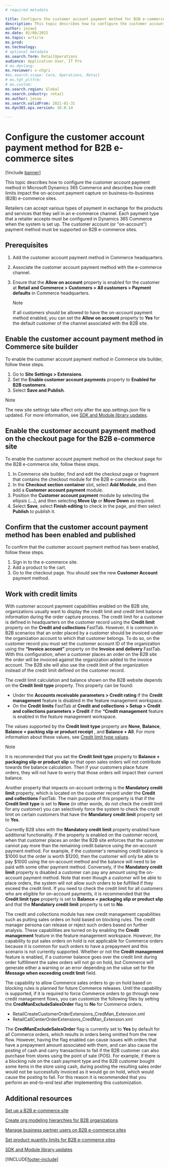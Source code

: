 ```yaml
---
# required metadata

title: Configure the customer account payment method for B2B e-commerce sites
description: This topic describes how to configure the customer account payment method in Microsoft Dynamics 365 Commerce and describes how credit limits impact the on-account payment capture on business-to-business (B2B) e-commerce sites.
author: josaw1
ms.date: 02/08/2022
ms.topic: article
ms.prod: 
ms.technology: 
# optional metadata
ms.search.form: RetailOperations
audience: Application User, IT Pro
# ms.devlang: 
ms.reviewer: v-chgri
#ms.search.scope: Core, Operations, Retail
# ms.tgt_pltfrm: 
# ms.custom: 
ms.search.region: Global
ms.search.industry: retail
ms.author: josaw
ms.search.validFrom: 2021-01-31
ms.dyn365.ops.version: 10.0.14

---
```


# Configure the customer account payment method for B2B e-commerce sites

[!include [banner](../../includes/banner.md)]

This topic describes how to configure the customer account payment method in Microsoft Dynamics 365 Commerce and describes how credit limits impact the on-account payment capture on business-to-business (B2B) e-commerce sites.

Retailers can accept various types of payment in exchange for the products and services that they sell in an e-commerce channel. Each payment type that a retailer accepts must be configured in Dynamics 365 Commerce when the system is set up. The customer account (or "on-account") payment method must be supported on B2B e-commerce sites. 

## Prerequisites

1. Add the customer account payment method in Commerce headquarters.
2. Associate the customer account payment method with the e-commerce channel.
3. Ensure that the **Allow on account** property is enabled for the customer at **Retail and Commerce \> Customers \> All customers \> Payment defaults** in Commerce headquarters.

    > [!NOTE]
    > If all customers should be allowed to have the on-account payment method enabled, you can set the **Allow on account** property to **Yes** for the default customer of the channel associated with the B2B site. 

## Enable the customer account payment method in Commerce site builder 

To enable the customer account payment method in Commerce site builder, follow these steps.

1. Go to **Site Settings \> Extensions**.
1. Set the **Enable customer account payments** property to **Enabled for B2B customers**. 
1. Select **Save and Publish**.

> [!NOTE]
> The new site settings take effect only after the app.settings.json file is updated. For more information, see [SDK and Module library updates](../e-commerce-extensibility/sdk-updates.md).

## Enable the customer account payment method on the checkout page for the B2B e-commerce site

To enable the customer account payment method on the checkout page for the B2B e-commerce site, follow these steps.

1. In Commerce site builder, find and edit the checkout page or fragment that contains the checkout module for the B2B e-commerce site.
1. In the **Checkout section container** slot, select **Add Module**, and then add a **Customer account payment** module.
1. Position the **Customer account payment** module by selecting the ellipsis (**...**), and then selecting **Move Up** or **Move Down** as required.
1. Select **Save**, select **Finish editing** to check in the page, and then select **Publish** to publish it.

## Confirm that the customer account payment method has been enabled and published

To confirm that the customer account payment method has been enabled, follow these steps.

1. Sign in to the e-commerce site.
1. Add a product to the cart.
1. Go to the checkout page. You should see the new **Customer Account** payment method.

## Work with credit limits

With customer account payment capabilities enabled on the B2B site, organizations usually want to display the credit limit and credit limit balance information during the order capture process. The credit limit for a customer is defined in headquarters on the customer record using the **Credit limit** property on the **Credit and collections** FastTab. However, it is common in B2B scenarios that an order placed by a customer should be invoiced under the organization account to which that customer belongs. To do so, on the customer record you must set the customer account ID of the organization using the **“Invoice account”** property on the **Invoice and delivery** FastTab. With this configuration, when a customer places an order on the B2B site the order will be invoiced against the organization added to the invoice account. The B2B site will also use the credit limit of the organization instead of the credit limit defined on the customer record. 

The credit limit calculation and balance shown on the B2B website depends on the **Credit limit type** property. This property can be found: 

- Under the **Accounts receivable parameters \> Credit rating** if the **Credit management** feature is disabled in the feature management workspace.
- On the **Credit limits** FastTab at **Credit and collections \> Setup \> Credit and collections parameters \> Credit** if the **“Credit management** feature is enabled in the feature management workspace. 

The values supported by the **Credit limit type** property are **None**, **Balance**, **Balance + packing slip or product receipt** , and **Balance + All**. For more information about these values, see [Credit limit type values](/dynamics365/supply-chain/sales-marketing/credit-limits-customers).

> [!NOTE]
> It is recommended that you set the **Credit limit type** property to **Balance + packaging slip or product slip** so that open sales orders will not contribute towards the balance calculation. Then if your customers place future orders, they will not have to worry that those orders will impact their current balance.

Another property that impacts on-account ordering is the **Mandatory credit limit** property, which is located on the customer record under the **Credit and collections** FastTab. The main purpose of this property is that if the **Credit limit type** is set to **None** (in other words, do not check the credit limit for any customer) you can selectively force the system to check the credit limit on certain customers that have the **Mandatory credit limit** property set to **Yes**. 

Currently B2B sites with the **Mandatory credit limit** property enabled have additional functionality. If the property is enabled on the customer record, when that customer places an order the B2B site enforces that the customer cannot pay more than the remaining credit balance using the on-account payment method. For example, if the customer's remaining credit balance is $1000 but the order is worth $1200, then the customer will only be able to pay $1000 using the on-account method and the balance will need to be paid with some other payment method. Conversely, if the **Mandatory credit limit** property is disabled a customer can pay any amount using the on-account payment method. Note that even though a customer will be able to place orders, the system will not allow such orders to be fulfilled if they exceed the credit limit. If you need to check the credit limit for all customers who are eligible for on-account payments, it is recommended that the  **Credit limit type** property is set to **Balance + packaging slip or product slip** and that the **Mandatory credit limit** property is set to **No**.

The credit and collections module has new credit management capabilities such as putting sales orders on hold based on blocking rules. The credit manager persona can release or reject such orders based on further analysis. These capabilities are turned on by enabling the **Credit management** feature in the feature management workspace. However, the capability to put sales orders on hold is not applicable for Commerce orders because it is common for such orders to have a prepayment and this scenario is not currently supported. Whether or not the **Credit management** feature is enabled, if a customer balance goes over the credit limit during order fulfillment the sales orders will not go on hold, but Commerce will generate either a warning or an error depending on the value set for the **Message when exceeding credit limit** field.

The capability to allow Commerce sales orders to go on hold based on blocking rules is planned for future Commerce releases. Until the capability is supported, if it is required to force Commerce orders to go through new credit management flows, you can customize the following files by setting the **CredManExcludeSalesOrder** flag to **No** for Commerce orders.

- RetailCreateCustomerOrderExtensions_CredMan_Extension.xml
- RetailCallCenterOrderExtensions_CredMan_Extension.xml

The **CredManExcludeSalesOrder** flag is currently set to **Yes** by default for all Commerce orders, which results in orders being omitted from the new flow. However, having the flag enabled can cause issues with orders that have a prepayment amount associated with them, and can also cause the posting of cash and carry transactions to fail if the B2B customer can also purchase from stores using the point of sale (POS). For example, if there is a blocking rule on the cash payment type and the B2B customer bought some items in the store using cash, during posting the resulting sales order would not be successfully invoiced as it would go on hold, which would cause the posting to fail. For this reason it is recommended that you perform an end-to-end test after implementing this customization. 

## Additional resources

[Set up a B2B e-commerce site](set-up-b2b-site.md)

[Create org modeling hierarchies for B2B organizations](org-model.md)

[Manage business partner users on B2B e-commerce sites](manage-b2b-users.md)

[Set product quantity limits for B2B e-commerce sites](quantity-limits.md)

[SDK and Module library updates](../e-commerce-extensibility/sdk-updates.md)


[!INCLUDE[footer-include](../../includes/footer-banner.md)]
